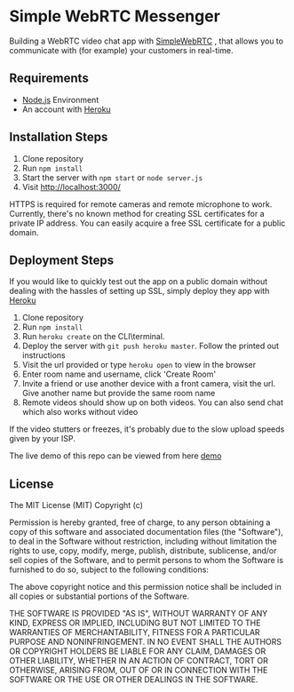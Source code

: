 # Simple WebRTC Messenger

Building a WebRTC video chat app with [SimpleWebRTC](https://simplewebrtc.com/) , that allows you to communicate with (for example) your customers in real-time.

## Requirements

- [Node.js](http://nodejs.org/) Environment
- An account with [Heroku](https://www.heroku.com/)

## Installation Steps

1. Clone repository
2. Run `npm install`
3. Start the server with `npm start` or `node server.js`
4. Visit [http://localhost:3000/](http://localhost:3000/)

HTTPS is required for remote cameras and remote microphone to work. Currently, there's no known method for creating SSL certificates for a private IP address. You can easily acquire a free SSL certificate for a public domain.

## Deployment Steps

If you would like to quickly test out the app on a public domain without dealing with the hassles of setting up SSL, simply deploy they app with [Heroku](https://www.heroku.com/)

1. Clone repository
2. Run `npm install`
3. Run `heroku create` on the CLI\terminal.
4. Deploy the server with `git push heroku master`. Follow the printed out instructions
5. Visit the url provided or type `heroku open` to view in the browser
6. Enter room name and username, click 'Create Room'
7. Invite a friend or use another device with a front camera, visit the url. Give another name but provide the same room name
8. Remote videos should show up on both videos. You can also send chat which also works without video

If the video stutters or freezes, it's probably due to the slow upload speeds given by your ISP.

The live demo of this repo can be viewed from here [demo](https://intense-inlet-89405.herokuapp.com/)
## License

The MIT License (MIT) Copyright (c)

Permission is hereby granted, free of charge, to any person obtaining a copy of this software and associated documentation files (the "Software"), to deal in the Software without restriction, including without limitation the rights to use, copy, modify, merge, publish, distribute, sublicense, and/or sell copies of the Software, and to permit persons to whom the Software is furnished to do so, subject to the following conditions:

The above copyright notice and this permission notice shall be included in all copies or substantial portions of the Software.

THE SOFTWARE IS PROVIDED "AS IS", WITHOUT WARRANTY OF ANY KIND, EXPRESS OR IMPLIED, INCLUDING BUT NOT LIMITED TO THE WARRANTIES OF MERCHANTABILITY, FITNESS FOR A PARTICULAR PURPOSE AND NONINFRINGEMENT. IN NO EVENT SHALL THE AUTHORS OR COPYRIGHT HOLDERS BE LIABLE FOR ANY CLAIM, DAMAGES OR OTHER LIABILITY, WHETHER IN AN ACTION OF CONTRACT, TORT OR OTHERWISE, ARISING FROM, OUT OF OR IN CONNECTION WITH THE SOFTWARE OR THE USE OR OTHER DEALINGS IN THE SOFTWARE.
